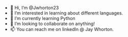 - 👋 Hi, I’m @Jwhorton23
- 👀 I’m interested in learning about different languages.
- 🌱 I’m currently learning Python
- 💞️ I’m looking to collaborate on anything!
- 📫 You can reach me on linkedIn @ Jay Whorton.




